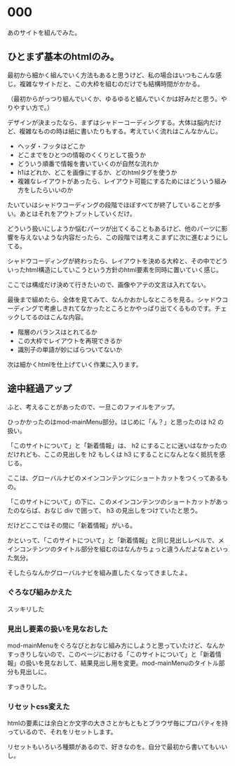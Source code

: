 000
========

あのサイトを組んでみた。

## ひとまず基本のhtmlのみ。

最初から細かく組んでいく方法もあると思うけど、私の場合はいつもこんな感じ。複雑なサイトだと、この大枠を組むのだけでも結構時間がかかる。

（最初からがっつり組んでいくか、ゆるゆると組んでいくかは好みだと思う。やりやすい方で。）

デザインが決まったなら、まずはシャドーコーディングする。大体は脳内だけど、複雑なものの時は紙に書いたりもする。考えていく流れはこんなかんじ。
- ヘッダ・フッタはどこか
- どこまでをひとつの情報のくくりとして扱うか
- どういう順番で情報を書いていくのが自然な流れか
- h1はどれか、どこを画像にするか、どのhtmlタグを使うか
- 複雑なレイアウトがあったら、レイアウト可能にするためにはどういう組み方をしたらいいのか

たいていはシャドウコーディングの段階でほぼすべてが終了していることが多い。あとはそれをアウトプットしていくだけ。

どういう扱いにしようか悩むパーツが出てくることもあるけど、他のパーツに影響を与えないような内容だったら、この段階では考えこまずに次に進むようにしてる。

シャドウコーディングが終わったら、レイアウトを決める大枠と、その中でどういったhtml構造にしていこうという方針のhtml要素を同時に置いていく感じ。

ここでは構成だけ決めて行きたいので、画像やアテの文言は入れてない。

最後まで組めたら、全体を見てみて、なんかおかしなところを見る。シャドウコーディングで考慮しきれてなかったところとかやっぱり出てくるものです。チェックしてるのはこんな内容。
- 階層のバランスはとれてるか
- この大枠でレイアウトを再現できるか
- 識別子の単語が妙にばらついてないか

次は細かくhtmlを仕上げていく作業に入ります。

## 途中経過アップ

ふと、考えることがあったので、一旦このファイルをアップ。

ひっかかったのはmod-mainMenu部分。はじめに「ん？」と思ったのは h2 の扱い。

「このサイトについて」と「新着情報」は、 h2 にすることに迷いはなかったのだけれども、ここの見出しを h2 もしくは h3 にすることになんとなく抵抗を感じる。

ここは、グローバルナビのメインコンテンツにショートカットをつくってあるもの。

「このサイトについて」の下に、このメインコンテンツのショートカットがあったのならば、おなじ div で囲って、 h3 の見出しをつけていたと思う。

だけどここではその間に「新着情報」がいる。

かといって、「このサイトについて」と「新着情報」と同じ見出しレベルで、メインコンテンツのタイトル部分を組むのはなんかちょっと違うんだよなぁといった気分。

そしたらなんかグローバルナビを組み直したくなってきましたよ。

### ぐろなび組みかえた

スッキリした

### 見出し要素の扱いを見なおした

mod-mainMenuをぐろなびとおなじ組み方にしようと思っていたけど、なんかすっきりしないので、このページにおける「このサイトについて」と「新着情報」の扱いを見なおして、結果見出し用を変更。mod-mainMenuのタイトル部分も見出しに。

すっきりした。

### リセットcss変えた

htmlの要素には余白とか文字の大きさとかもともとブラウザ毎にプロパティを持っているので、それをリセットします。

リセットもいろいろ種類があるので、好きなのを。自分で最初から書いてもいいし。
